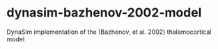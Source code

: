 # dynasim-bazhenov-2002-model
DynaSim implementation of the (Bazhenov, et al. 2002) thalamocortical model
